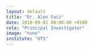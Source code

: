 ```yaml
---
layout: default
title: "Dr. Alen Faiz"
date: 2018-09-01 00:00:00 +0100
role: "Principal Investigator"
image: "none"
institute: "UTS"
---
```

